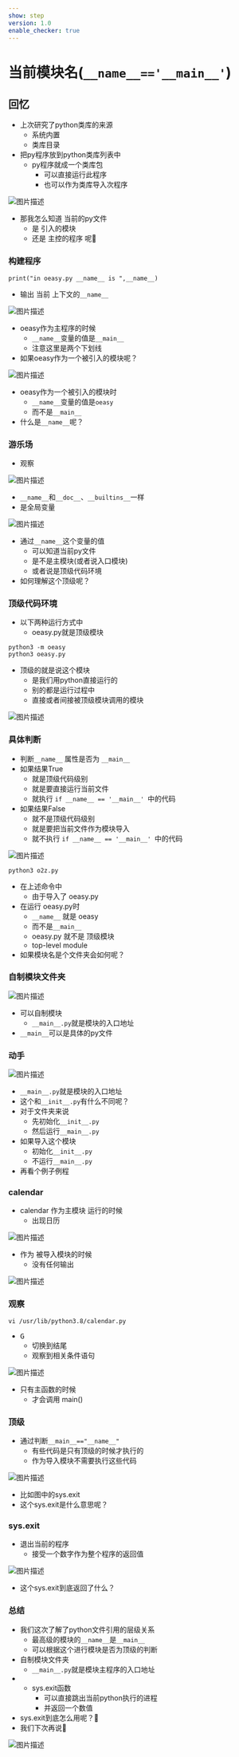 ```yaml
---
show: step
version: 1.0
enable_checker: true
---
```


# 当前模块名(`__name__=='__main__'`)

## 回忆

- 上次研究了python类库的来源
	- 系统内置
	- 类库目录
- 把py程序放到python类库列表中
	- py程序就成一个类库包
		- 可以直接运行此程序
		- 也可以作为类库导入次程序

![图片描述](https://doc.shiyanlou.com/courses/uid1190679-20240303-1709470125926)

- 那我怎么知道 当前的py文件
	- 是 引入的模块
	- 还是 主控的程序 呢🤔

### 构建程序

```
print("in oeasy.py __name__ is ",__name__)
```

- 输出 当前 上下文的`__name__`

![图片描述](https://doc.shiyanlou.com/courses/uid1190679-20220805-1659686494199)

- oeasy作为主程序的时候
	- `__name__`变量的值是`__main__`
	- 注意这里是两个下划线
- 如果oeasy作为一个被引入的模块呢？

![图片描述](https://doc.shiyanlou.com/courses/uid1190679-20220805-1659686634944)

- oeasy作为一个被引入的模块时
	- `__name__`变量的值是`oeasy`
	- 而不是`__main__`
- 什么是`__name__`呢？

### 游乐场

- 观察

![图片描述](https://doc.shiyanlou.com/courses/uid1190679-20220805-1659687057851)

- `__name__`和`__doc__`、`__builtins__`一样
- 是全局变量

![图片描述](https://doc.shiyanlou.com/courses/uid1190679-20220805-1659686899324)

- 通过`__name__`这个变量的值
	- 可以知道当前py文件
	- 是不是主模块(或者说入口模块)
	- 或者说是顶级代码环境
- 如何理解这个顶级呢？

### 顶级代码环境 

- 以下两种运行方式中
	-  oeasy.py就是顶级模块

```
python3 -m oeasy
python3 oeasy.py
```

- 顶级的就是说这个模块
	- 是我们用python直接运行的
	- 别的都是运行过程中
	- 直接或者间接被顶级模块调用的模块

![图片描述](https://doc.shiyanlou.com/courses/uid1190679-20220805-1659688397395)

### 具体判断

- 判断`__name__` 属性是否为 `__main__`
- 如果结果True
	- 就是顶级代码级别
	- 就是要直接运行当前文件
	- 就执行 `if __name__ == '__main__' `中的代码
- 如果结果False
	- 就不是顶级代码级别
	- 就是要把当前文件作为模块导入
	- 就不执行 `if __name__ == '__main__' `中的代码

![图片描述](https://doc.shiyanlou.com/courses/uid1190679-20220805-1659689179054)

```
python3 o2z.py
```

- 在上述命令中
	- 由于导入了 oeasy.py
- 在运行 oeasy.py时
	- `__name__` 就是 oeasy
	- 而不是`__main__`
	- oeasy.py 就不是 顶级模块
	- top-level module
- 如果模块名是个文件夹会如何呢？

### 自制模块文件夹

![图片描述](https://doc.shiyanlou.com/courses/uid1190679-20220805-1659690112220)

- 可以自制模块
	- `__main__.py`就是模块的入口地址
- `__main__`可以是具体的py文件

### 动手

![图片描述](https://doc.shiyanlou.com/courses/uid1190679-20220805-1659689286755)

- `__main__.py`就是模块的入口地址
- 这个和`__init__.py`有什么不同呢？
- 对于文件夹来说
	- 先初始化`__init__.py`
	- 然后运行`__main__.py`
- 如果导入这个模块
	- 初始化`__init__.py`
	- 不运行`__main__.py`
- 再看个例子例程

### calendar

- calendar 作为主模块 运行的时候
	- 出现日历

![图片描述](https://doc.shiyanlou.com/courses/uid1190679-20240303-1709470973858)

- 作为 被导入模块的时候
	- 没有任何输出

![图片描述](https://doc.shiyanlou.com/courses/uid1190679-20240303-1709471030144)

### 观察

```
vi /usr/lib/python3.8/calendar.py
```

- <kbd>G</kbd>
	- 切换到结尾
	- 观察到相关条件语句

![图片描述](https://doc.shiyanlou.com/courses/uid1190679-20240303-1709471128867)

- 只有主函数的时候 
	- 才会调用 main()

### 顶级
- 通过判断`__main__=="__name__"`
	- 有些代码是只有顶级的时候才执行的
	- 作为导入模块不需要执行这些代码

![图片描述](https://doc.shiyanlou.com/courses/uid1190679-20220805-1659689691776)

- 比如图中的sys.exit
- 这个sys.exit是什么意思呢？

### sys.exit

- 退出当前的程序
	- 接受一个数字作为整个程序的返回值

![图片描述](https://doc.shiyanlou.com/courses/uid1190679-20220805-1659690010616)

- 这个sys.exit到底返回了什么？

### 总结

- 我们这次了解了python文件引用的层级关系
	- 最高级的模块的`__name__`是`__main__`
	- 可以根据这个进行模块是否为顶级的判断
- 自制模块文件夹
	- `__main__.py`就是模块主程序的入口地址
- - sys.exit函数
	- 可以直接跳出当前python执行的进程
	- 并返回一个数值
- sys.exit到底怎么用呢？🤔
- 我们下次再说👋

![图片描述](https://doc.shiyanlou.com/courses/uid1190679-20220807-1659860161394)
